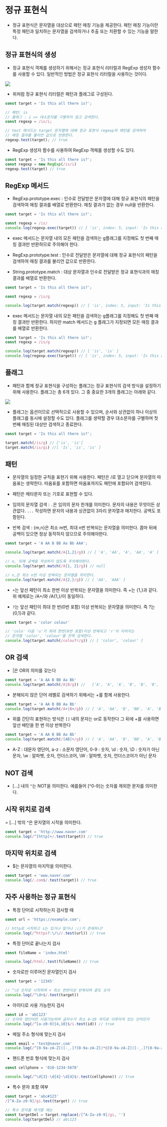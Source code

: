 # 정규 표현식
- 정규 표현식은 문자열을 대상으로 패턴 매칭 기능을 제공한다. 패턴 매칭 기능이란 특정 패턴과 일치하는 문자열을 검색하거나 추출 또는 치환할 수 있는 기능을 말한다.

## 정규 표현식의 생성
- 정규 표현식 객체를 생성하기 위해서는 정규 표현식 리터럴과 RegExp 생성자 함수를 사용할 수 있다.  일반적인 방법은 정규 표현식 리터럴을 사용하는 것이다.

<img src = "../img/chap31_1.jpg">

- 위처럼 정규 표현식 리터럴은 패턴과 플래그로 구성된다.

```javascript
const target = 'Is this all there is?';

// 패턴: is
// 플래그 : i => 대소문자를 구별하지 않고 검색한다.
const regexp = /is/i;

// test 메서드는 target 문자열에 대해 정규 표현식 regexp의 패턴을 검색하여 
// 매칭 결과를 불리언 값으로 반환한다.
regexp.test(target); // true
```

- RegExp 생성자 함수를 사용하여 RegExp 객체를 생성할 수도 있다.

```javascript
const target = 'Is this all there is?';
const regexp = new RegExp(/is/i)
regexp.test(target) // true
```

## RegExp 메서드
- RegExp.prototype.exec : 인수로 전달받은 문자열에 대해 정규 표현식의 패턴을 검색하여 매칭 결과를 배열로 반환한다. 매칭 결과가 없는 경우 null을 반환한다.

```javascript
const target = 'Is this all there is?';

const regexp = /is/
console.log(regexp.exec(target)) // [ 'is', index: 5, input: 'Is this all there is?', groups: undefined ]
```
- exec 메서드는 문자열 내의 모든 패턴을 검색하는 g플래그를 지정해도 첫 번째 매칭 결과만 반환하므로 주의해야 한다.

- RegExp.prototype.test : 인수로 전달받은 문자열에 대해 정규 표현식의 패턴을 검색하여 매칭 결과를 불리언 값으로 반환한다.


- String.prototype.match : 대상 문자열과 인수로 전달받은 정규 표현식과의 매칭 결과를 배열로 반환한다.

```javascript
const target = 'Is this all there is?';

const regexp = /is/g

console.log(target.match(regexp)) // [ 'is', index: 5, input: 'Is this all there is?', groups: undefined ]
```
- exec 메서드는 문자열 내의 모든 패턴을 검색하는 g플래그를 지정해도 첫 번째 매칭 결과만 반환한다. 하지만 match 메서드는 g 플래그가 지정되면 모든 매칭 결과를 배열로 반환한다.

```javascript
const target = 'Is this all there is?';
const regexp = /is/g

console.log(target.match(regexp)) // [ 'is', 'is' ]
console.log(regexp.exec(target)) // [ 'is', index: 5, input: 'Is this all there is?', groups: undefined ]
```

## 플래그
- 패턴과 함께 정규 표현식을 구성하는 플래그는 정규 표현식의 검색 방식을 설정하기 위해 사용한다. 플래그는 총 6개 있다. 그 중 중요한 3개의 플래그는 아래와 같다.

<img src = "../img/chap31_2.jpg">

- 플래그는 옵션이므로 선택적으로 사용할 수 있으며, 순서와 상관없이 하나 이상의 플래그를 동시에 설정할 수도 있다. 플래그를 생략할 경우 대소문자를 구별하며 첫 번째 매칭된 대상만 검색하고 종료한다.

```javascript
const target = 'Is this all there is?';

target.match(/is/g) // ['is', 'is']
target.match(/is/gi) //[ 'Is', 'is', 'is' ]
```

## 패턴
- 문자열의 일정한 규칙을 표현기 위해 사용한다. 패턴은 /로 열고 닫으며 문자열의 따옴표는 생략한다. 따옴표를 포함하면 따옴표까지도 패턴에 포함되어 검색된다.
- 패턴은 메타문자 또는 기호로 표현할 수 있다.

- 임의의 문자열 검색 : `.`은 임의의 문자 한개를 의미한다. 문자의 내용은 무엇이든 상관없다. `...` 작성하면 문자의 내용과 상관없이 3자리 문자열과 매치한다. 공백도 포함된다.

- 반복 검색 : {m,n}은 최소 m번, 최대 n번 반복되는 문자열을 의미한다. 콤마 뒤에 공백이 있으면 정상 동작하지 않으므로 주의해야한다.
```javascript
const target = 'A AA B BB Aa Bb AAA';

console.log(target.match(/A{1,2}/g)) // [ 'A', 'AA', 'A', 'AA', 'A' ]

// n, 뒤에 공백을 작성하지 않도록 주의해야한다.
console.log(target.match(/A{1, 2}/g)) // null

// n,은 최소 n번 이상 반복되는 문자열을 의미한다.
console.log(target.match(/A{2,}/g)) // [ 'AA', 'AAA' ]
```

- `+`는 앞선 패턴이 최소 한번 이상 반복되는 문자열을 의미한다. 즉 +는 {1,}과 같다. 위 예제로는 /A+/와 /A{1,}/이 동일하다.

- `?`는 앞선 패턴이 최대 한 번(0번 포함) 이상 반복되는 문자열을 의미한다. 즉 ?는 {0,1}과 같다.

```javascript
const target = 'color colour'

// 'colo' 다음 'u'가 최대 한번(0번 포함)이상 반복되고 'r'이 이어지는
// 문자열 'color', 'colour'를 전역 검색한다.
console.log(target.match(/colou?r/g)) // [ 'color', 'colour' ]
```

## OR 검색
- |은 OR의 의미를 갖는다 

```javascript
const target = 'A AA B BB Aa Bb'
console.log(target.match(/A|B/g)) //   ['A', 'A', 'A', 'B', 'B', 'B', 'A', 'B']
```

- 분해되지 않은 단어 레벨로 검색하기 위해서는 +를 함께 사용한다.

```javascript
const target = 'A AA B BB Aa Bb'
console.log(target.match(/A+|B+/g)) // [ 'A', 'AA', 'B', 'BB', 'A', 'B' ]
```

- 위를 간단히 표현하는 방식은 `[]` 내의 문자는 or로 동작한다 그 뒤에 +를 사용하면 앞선 배턴을 한 번 이상 반복한다

```javascript
const target = 'A AA B BB Aa Bb'
console.log(target.match(/[AB]+/g)) // [ 'A', 'AA', 'B', 'BB', 'A', 'B' ]
```

- A-Z : 대문자 영단어, a-z : 소문자 영단어, 0-9 : 숫자, \d : 숫자, \D : 숫자가 아닌 문자, \w : 알파벳, 숫자, 언더스코어, \W : 알파벳, 숫자, 언더스코어가 아닌 문자

## NOT 검색
- [...] 내의 `^`는 NOT을 의미한다. 예를들어 [^0-9]는 숫자를 제외한 문자를 의미한다. 

## 시작 위치로 검색
= [...] 밖의 ^은 문자열의 시작을 의미한다.
```javascript
const target = 'http://www.naver.com'
console.log(/^[http]+/.test(target)) // true
```

## 마지막 위치로 검색
- $는 문자열의 마지막을 의미한다.
```javascript
const target = 'www.naver.com'
console.log(/.com$/.test(target)) // true
```

## 자주 사용하는 정규 표현식
- 특정 단어로 시작하는지 검사할 때 

```javascript
const url = 'https://example.com';

// http로 시작하고 s는 있거나 말거나 ://가 존재하니?
console.log(/^https?:\/\//.test(url)) // true
```

- 특정 단어로 끝나는지 검사
```javascript
const fileName = 'index.html'

console.log(/html/.test(fileName)) // true
```

- 숫자로만 이루어진 문자열인지 검사

```javascript
const target = '12345'

// ^\d 숫자로 시작하며 + 최소 한번이상 반복되며 끝도 숫자
console.log(/^\d+$/.test(target))
```

- 아이디로 사용 가능한지 검사
```javascript
const id = 'abC123'
// 숫자와 영단어만 사용가능하며 글자수가 최소 4~10 까지로 이루어져 있는 단어인지
console.log(/^[a-z0-9]{4,10}$/i.test(id)) // true
```

- 메일 주소 형식에 맞는지 검사

```javascript
const email = 'test@naver.com'
console.log(/^[0-9a-zA-Z]([-_.]?[0-9a-zA-Z])*@[0-9a-zA-Z]([-_.]?[0-9a-zA-Z])*.[a-zA-Z]{2,3}$/i.test(email)) //true
```

- 핸드폰 번호 형식에 맞는지 검사

```javascript
const cellphone = '010-1234-5678'

console.log(/^\d{3}-\d{4}-\d{4}$/.test(cellphone)) // true
```

- 특수 문자 포함 여부
```javascript
const target = 'abc#123'
/[^A-Za-z0-9]/gi.test(target) // true

// 특수 문자를 제거할 때는
const targetDel = target.replace(/[^A-Za-z0-9]/gi, '')
console.log(targetDel) // abc123
```